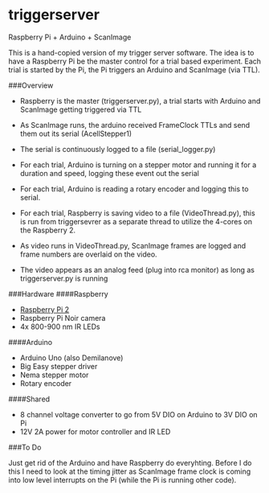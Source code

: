 # triggerserver
Raspberry Pi + Arduino + ScanImage

This is a hand-copied version of my trigger server software. The idea is to have a Raspberry Pi be the master control for a trial based experiment. Each trial is started by the Pi, the Pi triggers an Arduino and ScanImage (via TTL).

###Overview

- Raspberry is the master (triggerserver.py), a trial starts with Arduino and ScanImage getting triggered via TTL
- As ScanImage runs, the arduino received FrameClock TTLs and send them out its serial (AcellStepper1)
- The serial is continuously logged to a file (serial_logger.py)  

- For each trial, Arduino is turning on a stepper motor and running it for a duration and speed, logging these event out the serial
- For each trial, Arduino is reading a rotary encoder and logging this to serial.

- For each trial, Raspberry is saving video to a file (VideoThread.py), this is run from triggersevrer as a separate thread to utilize the 4-cores on the Raspberry 2.

- As video runs in VideoThread.py, ScanImage frames are logged and frame numbers are overlaid on the video.

- The video appears as an analog feed (plug into rca monitor) as long as triggerserver.py is running

###Hardware
####Raspberry
- [Raspberry Pi 2][1]
- Raspberry Pi Noir camera
- 4x 800-900 nm IR LEDs

####Arduino
- Arduino Uno (also Demilanove)
- Big Easy stepper driver
- Nema stepper motor
- Rotary encoder

####Shared
- 8 channel voltage converter to go from 5V DIO on Arduino to 3V DIO on Pi
- 12V 2A power for motor controller and IR LED

###To Do

Just get rid of the Arduino and have Raspberry do everyhting. Before I do this I need to look at the timing jitter as ScanImage frame clock is coming into low level interrupts on the Pi (while the Pi is running other code).

[1]: http://www.raspberrypi.org/products/raspberry-pi-2-model-b/